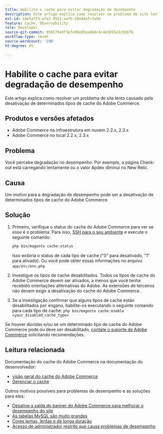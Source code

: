 ```yaml
---
title: Habilite o cache para evitar degradação de desempenho
description: Este artigo explica como resolver um problema de site lento causado pela desativação de determinados tipos de cache do Adobe Commerce.
exl-id: e4e5a753-efa3-4552-aaf6-28e44efcfa5b
feature: Cache, Observability
role: Developer
source-git-commit: 958179e0f3efe08e65ea8b0c4c4e1015e3c5bb76
workflow-type: tm+mt
source-wordcount: '290'
ht-degree: 0%

---
```


# Habilite o cache para evitar degradação de desempenho

Este artigo explica como resolver um problema de site lento causado pela desativação de determinados tipos de cache do Adobe Commerce.

## Produtos e versões afetados

* Adobe Commerce na infraestrutura em nuvem 2.2.x, 2.3.x
* Adobe Commerce no local 2.2.x, 2.3.x

## Problema

Você percebe degradação no desempenho. Por exemplo, a página Check-out está carregando lentamente ou o valor Apdex diminui no New Relic.

## Causa

Um motivo para a degradação de desempenho pode ser a desativação de determinados tipos de cache do Adobe Commerce.

## Solução

1. Primeiro, verifique o status do cache do Adobe Commerce para ver se esse é o problema. Para isso, [SSH para o seu ambiente](https://devdocs.magento.com/cloud/env/environments-ssh.html#ssh) e execute o seguinte comando:

   ```bash
   php bin/magento cache:status
   ```

   Isso exibiria o status de cada tipo de cache (&quot;0&quot; para desativado, &quot;1&quot; para ativado). Ou você pode obter essas informações no arquivo `app/etc/env.php`.

1. Investigue os tipos de cache desabilitados. Todos os tipos de cache do Adobe Commerce devem ser ativados, a menos que você tenha recebido orientações alternativas do Adobe. As extensões de terceiros não devem exigir a desativação do cache do Adobe Commerce.
1. Se a investigação confirmar que alguns tipos de cache estão desabilitados por engano, habilite-os executando o seguinte comando para cada tipo de cache: `php bin/magento cache:enable <your_disabled_cache_type>`

Se houver dúvidas e/ou se um determinado tipo de cache do Adobe Commerce pode ou deve ser desabilitado, [contate o suporte da Adobe Commerce](/help/help-center-guide/help-center/magento-help-center-user-guide.md#submit-ticket) solicitando recomendações.

## Leitura relacionada

Documentação do cache do Adobe Commerce na documentação do desenvolvedor:

* [visão geral do cache do Adobe Commerce](https://devdocs.magento.com/guides/v2.3/frontend-dev-guide/cache_for_frontdevs.html)
* [Gerenciar o cache](https://devdocs.magento.com/guides/v2.3/config-guide/cli/config-cli-subcommands-cache.html)

Outros motivos possíveis para problemas de desempenho e as soluções para eles:

* [Desative a saída do banner do Adobe Commerce para melhorar o desempenho do site](/help/troubleshooting/miscellaneous/disable-magento-banner-output-to-improve-site-performance.md)
* [As tabelas MySQL são muito grandes](/help/troubleshooting/database/mysql-tables-are-too-large.md)
* [Cores lentas, lentas e de longa duração](/help/troubleshooting/miscellaneous/slow-performance-slow-and-long-running-crons.md)
* [Acesso de administrador restrito que causa problemas de desempenho](/help/troubleshooting/miscellaneous/restricted-admin-access-causing-performance-issues.md)
